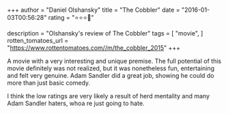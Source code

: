 +++
author = "Daniel Olshansky"
title = "The Cobbler"
date = "2016-01-03T00:56:28"
rating = "⭐⭐⭐🌟"

description = "Olshansky's review of The Cobbler"
tags = [
    "movie",
]
rotten_tomatoes_url = "https://www.rottentomatoes.com//m/the_cobbler_2015"
+++

A movie with a very interesting and unique premise. The full potential of this movie definitely was not realized, but it was nonetheless fun, entertaining and felt very genuine. Adam Sandler did a great job, showing he could do more than just basic comedy.

I think the low ratings are very likely a result of herd mentality and many Adam Sandler haters, whoa re just going to hate.
